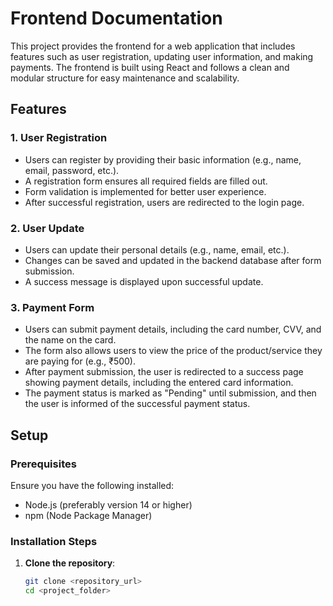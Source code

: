# Frontend Documentation

This project provides the frontend for a web application that includes features such as user registration, updating user information, and making payments. The frontend is built using React and follows a clean and modular structure for easy maintenance and scalability.

## Features

### 1. User Registration
- Users can register by providing their basic information (e.g., name, email, password, etc.).
- A registration form ensures all required fields are filled out.
- Form validation is implemented for better user experience.
- After successful registration, users are redirected to the login page.

### 2. User Update
- Users can update their personal details (e.g., name, email, etc.).
- Changes can be saved and updated in the backend database after form submission.
- A success message is displayed upon successful update.

### 3. Payment Form
- Users can submit payment details, including the card number, CVV, and the name on the card.
- The form also allows users to view the price of the product/service they are paying for (e.g., ₹500).
- After payment submission, the user is redirected to a success page showing payment details, including the entered card information.
- The payment status is marked as "Pending" until submission, and then the user is informed of the successful payment status.

## Setup

### Prerequisites
Ensure you have the following installed:
- Node.js (preferably version 14 or higher)
- npm (Node Package Manager)

### Installation Steps

1. **Clone the repository**:
   ```bash
   git clone <repository_url>
   cd <project_folder>
